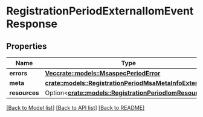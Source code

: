 # RegistrationPeriodExternalIomEventResponse

## Properties

Name | Type | Description | Notes
------------ | ------------- | ------------- | -------------
**errors** | [**Vec<crate::models::MsaspecPeriodError>**](msaspec.Error.md) |  |
**meta** | [**crate::models::RegistrationPeriodMsaMetaInfoExtension**](registration.MSAMetaInfoExtension.md) |  |
**resources** | Option<[**crate::models::RegistrationPeriodIomResources**](registration.IOMResources.md)> |  | [optional]

[[Back to Model list]](./README.md#documentation-for-models) [[Back to API list]](./README.md#documentation-for-api-endpoints) [[Back to README]](../README.md)
